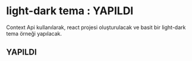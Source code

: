 # light-dark tema : YAPILDI

Context Api kullanılarak, react projesi oluşturulacak ve basit bir light-dark tema örneği yapılacak.

## YAPILDI
